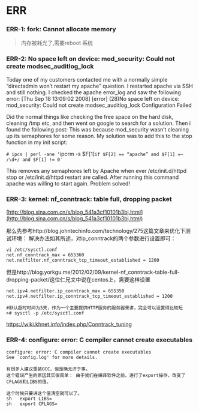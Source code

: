 
# ERR 
### ERR-1: fork: Cannot allocate memory
>内存被耗光了,需要reboot 系统


### ERR-2: No space left on device: mod_security: Could not create modsec_auditlog_lock
Today one of my customers contacted me with a normally simple “directadmin won’t restart my apache” question. I restarted apache via SSH and still nothing. I checked the apache error_log and saw the following error:
[Thu Sep 18 13:09:02 2008] [error] (28)No space left on device: mod_security: Could not create modsec_auditlog_lock
Configuration Failed

Did the normal things like checking the free space on the hard disk, cleaning /tmp etc, and then went on google to search for a solution. Then i found the following post:
This was because mod_security wasn’t cleaning up its semaphores for some reason. My solution was to add this to the stop function in my init script:

`# ipcs | perl -ane ‘`ipcrm -s $F[1]` if $F[2] == “apache” and $F[1] =~ /\d+/ and $F[1] != 0′  `

This removes any semaphores left by Apache when ever /etc/init.d/httpd stop or /etc/init.d/httpd restart are called.
After running this command apache was willing to start again. Problem solved!


### ERR-3: kernel: nf_conntrack: table full, dropping packet
[http://blog.sina.com.cn/s/blog_541a3cf10101b3bj.html](http://blog.sina.com.cn/s/blog_541a3cf10101b3bj.html)

那么先参考http://blog.johntechinfo.com/technology/275这篇文章来优化下测试环境：
解决办法如其所述，对ip_conntrack的两个参数进行设置即可：

    vi /etc/sysctl.conf
    net.nf_conntrack_max = 655360
    net.netfilter.nf_conntrack_tcp_timeout_established = 1200

但是http://blog.yorkgu.me/2012/02/09/kernel-nf_conntrack-table-full-dropping-packet/这位仁兄文中说在centos上，需要这样设置

    net.ipv4.netfilter.ip_conntrack_max = 655350
    net.ipv4.netfilter.ip_conntrack_tcp_timeout_established = 1200

    #默认超时时间为5天，作为一个主要提供HTTP服务的服务器来讲，完全可以设置得比较短
    ># sysctl -p /etc/sysctl.conf

https://wiki.khnet.info/index.php/Conntrack_tuning

### ERR-4: configure: error: C compiler cannot create executables
    configure: error: C compiler cannot create executables
    See `config.log' for more details.

    有很多人建议重装GCC，但是确无济于事。
    这个错误产生的原因其实很简单： 由于我们在编译软件之前，进行了export操作，改变了CFLAGS和LIBS的值。

    这个时候只要讲这个值清空就可以了。
    sh   export LIBS=
    sh   export CFLAGS=

